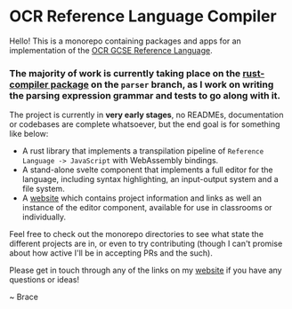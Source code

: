 # OCR Reference Language Compiler

Hello! This is a monorepo containing packages and apps for an implementation of the [OCR GCSE Reference Language](https://www.ocr.org.uk/Images/558027-specification-gcse-computer-science-j277.pdf#page=27).

### The majority of work is currently taking place on the [rust-compiler package](https://github.com/DoctorBracewell/ocr-compiler/tree/parser/packages/compiler) on the `parser` branch, as I work on writing the parsing expression grammar and tests to go along with it.

The project is currently in **very early stages**, no READMEs, documentation or codebases are complete whatsoever, but the end goal is for something like below:

- A rust library that implements a transpilation pipeline of `Reference Language -> JavaScript` with WebAssembly bindings.
- A stand-alone svelte component that implements a full editor for the language, including syntax highlighting, an input-output system and a file system.
- A [website](https://brace.dev/ocr-compiler) which contains project information and links as well an instance of the editor component, available for use in classrooms or individually.

Feel free to check out the monorepo directories to see what state the different projects are in, or even to try contributing (though I can't promise about how active I'll be in accepting PRs and the such).

Please get in touch through any of the links on my [website](https://brace.dev/) if you have any questions or ideas!

~ Brace
